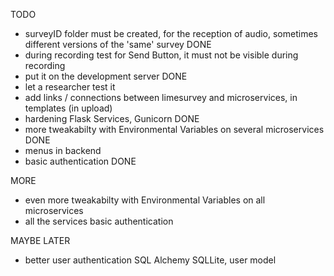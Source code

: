 TODO

- surveyID folder must be created, for the reception of audio, sometimes different versions of the 'same' survey DONE
- during recording test for Send Button, it must not be visible during recording
- put it on the development server DONE
- let a researcher test it
- add links / connections between limesurvey and microservices, in templates (in upload)
- hardening Flask Services, Gunicorn DONE
- more tweakabilty with Environmental Variables on several microservices DONE
- menus in backend
- basic authentication DONE

MORE
- even more tweakabilty with Environmental Variables on all microservices 
- all the services basic authentication

MAYBE LATER
- better user authentication SQL Alchemy SQLLite, user model